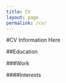 ```yaml
---
title: CV
layout: page
permalink: /cv/
---
```



#CV Information Here

##Education

###Work

####Interests

